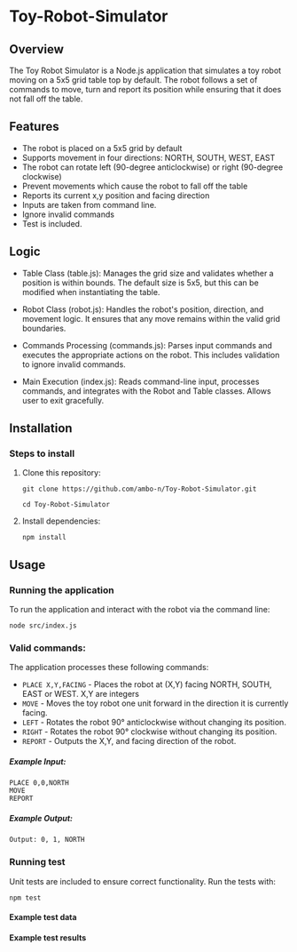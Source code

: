 # Toy-Robot-Simulator

## Overview

The Toy Robot Simulator is a Node.js application that simulates a toy robot moving on a 5x5 grid table top by default. The robot follows a set of commands to move, turn and report its position while ensuring that it does not fall off the table.

## Features

- The robot is placed on a 5x5 grid by default
- Supports movement in four directions: NORTH, SOUTH, WEST, EAST
- The robot can rotate left (90-degree anticlockwise) or right (90-degree clockwise)
- Prevent movements which cause the robot to fall off the table
- Reports its current x,y position and facing direction
- Inputs are taken from command line.
- Ignore invalid commands
- Test is included.

## Logic

- Table Class (table.js): Manages the grid size and validates whether a position is within bounds. The default size is 5x5, but this can be modified when instantiating the table.

- Robot Class (robot.js): Handles the robot's position, direction, and movement logic. It ensures that any move remains within the valid grid boundaries.

- Commands Processing (commands.js): Parses input commands and executes the appropriate actions on the robot. This includes validation to ignore invalid commands.

- Main Execution (index.js): Reads command-line input, processes commands, and integrates with the Robot and Table classes. Allows user to exit gracefully.

## Installation

### Steps to install

1. Clone this repository:

   ```
   git clone https://github.com/ambo-n/Toy-Robot-Simulator.git

   cd Toy-Robot-Simulator
   ```

2. Install dependencies:
   ```
   npm install
   ```

## Usage

### Running the application

To run the application and interact with the robot via the command line:

```
node src/index.js
```

### Valid commands:

The application processes these following commands:

- `PLACE X,Y,FACING` - Places the robot at (X,Y) facing NORTH, SOUTH, EAST or WEST. X,Y are integers
- `MOVE` - Moves the toy robot one unit forward in the direction it is currently facing.
- `LEFT` - Rotates the robot 90° anticlockwise without changing its position.
- `RIGHT` - Rotates the robot 90° clockwise without changing its position.
- `REPORT` - Outputs the X,Y, and facing direction of the robot.

##### Example Input:

```
PLACE 0,0,NORTH
MOVE
REPORT
```

##### Example Output:

```
Output: 0, 1, NORTH
```

### Running test

Unit tests are included to ensure correct functionality. Run the tests with:

```
npm test
```

#### Example test data

#### Example test results

